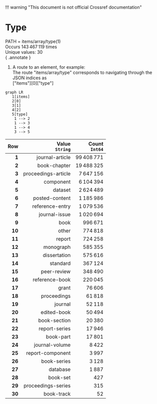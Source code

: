 !!! warning "This document is not official Crossref documentation"
# Type
PATH = items/array/type(1)  
Occurs 143 467 119 times  
Unique values: 30  
{ .annotate }

1. A route to an element, for example:  
   The route "items/array/type" corresponds to navigating through the JSON indices as  
   ["items"][0]["type"]  

```mermaid
graph LR
   1[items]
   2[0]
   3[1]
   4[2]
   5[type]
    1 --> 2
    1 --> 3
    1 --> 4
    3 --> 5
```

| **Row** | **Value**<br>`String` | **Count**<br>`Int64` |
|--------:|----------------------:|---------------------:|
| **1**   | journal-article       | 99 408 771           |
| **2**   | book-chapter          | 19 488 325           |
| **3**   | proceedings-article   | 7 647 156            |
| **4**   | component             | 6 104 394            |
| **5**   | dataset               | 2 624 489            |
| **6**   | posted-content        | 1 185 986            |
| **7**   | reference-entry       | 1 079 536            |
| **8**   | journal-issue         | 1 020 694            |
| **9**   | book                  | 996 671              |
| **10**  | other                 | 774 818              |
| **11**  | report                | 724 258              |
| **12**  | monograph             | 585 355              |
| **13**  | dissertation          | 575 616              |
| **14**  | standard              | 367 124              |
| **15**  | peer-review           | 348 490              |
| **16**  | reference-book        | 220 045              |
| **17**  | grant                 | 76 606               |
| **18**  | proceedings           | 61 818               |
| **19**  | journal               | 52 118               |
| **20**  | edited-book           | 50 494               |
| **21**  | book-section          | 20 380               |
| **22**  | report-series         | 17 946               |
| **23**  | book-part             | 17 801               |
| **24**  | journal-volume        | 8 422                |
| **25**  | report-component      | 3 997                |
| **26**  | book-series           | 3 128                |
| **27**  | database              | 1 887                |
| **28**  | book-set              | 427                  |
| **29**  | proceedings-series    | 315                  |
| **30**  | book-track            | 52                   |

